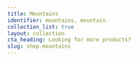 ```yaml
---
title: Mountains
identifier: mountains, mountain
collection_list: true
layout: collection
cta_heading: Looking for more products?
slug: shop-mountains
---
```

